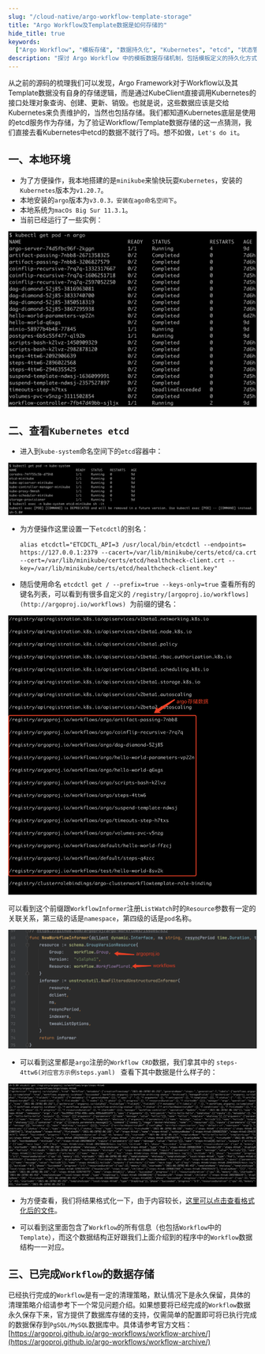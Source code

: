 ```yaml
---
slug: "/cloud-native/argo-workflow-template-storage"
title: "Argo Workflow及Template数据是如何存储的"
hide_title: true
keywords:
  ["Argo Workflow", "模板存储", "数据持久化", "Kubernetes", "etcd", "状态管理"]
description: "探讨 Argo Workflow 中的模板数据存储机制，包括模板定义的持久化方式和状态数据的管理策略"
---
```


从之前的源码的梳理我们可以发现，Argo Framework对于Workflow以及其Template数据没有自身的存储逻辑，而是通过KubeClient直接调用Kubernetes的接口处理对象查询、创建、更新、销毁。也就是说，这些数据应该是交给Kubernetes来负责维护的，当然也包括存储。我们都知道Kubernetes底层是使用的etcd服务作为存储，为了验证Workflow/Template数据存储的这一点猜测，我们直接去看Kubernetes中etcd的数据不就行了吗。想不如做，`Let's do it`。

## 一、本地环境

*   为了方便操作，我本地搭建的是`minikube`来愉快玩耍`Kubernetes`，安装的`Kubernetes`版本为`v1.20.7`。
*   本地安装的`argo`版本为`v3.0.3，安装在ago命名空间下`。
*   本地系统为`macOs Big Sur 11.3.1`。
*   当前已经运行了一些实例：

![](/attachments/image2021-7-5_16-34-59.png)

## 二、查看`Kubernetes etcd`

*   进入到`kube-system`命名空间下的`etcd`容器中：

![](/attachments/image2021-7-5_16-41-13.png)

*   为方便操作这里设置一下`etcdctl`的别名：
    
    ```
    alias etcdctl="ETCDCTL_API=3 /usr/local/bin/etcdctl --endpoints= https://127.0.0.1:2379 --cacert=/var/lib/minikube/certs/etcd/ca.crt --cert=/var/lib/minikube/certs/etcd/healthcheck-client.crt --key=/var/lib/minikube/certs/etcd/healthcheck-client.key"
    ```
    
*   随后使用命名 `etcdctl get / --prefix=true --keys-only=true` 查看所有的键名列表，可以看到有很多自定义的 `/registry/[argoproj.io/workflows](http://argoproj.io/workflows)`  为前缀的键名：

![](/attachments/image2021-7-5_16-45-2.png)

可以看到这个前缀跟`WorkflowInformer`注册`ListWatch`时的`Resource`参数有一定的关联关系，第三级的话是`namespace`，第四级的话是`pod`名称。

![](/attachments/image2021-7-7_14-58-56.png)

*   可以看到这里都是`argo`注册的`Workflow CRD`数据，我们拿其中的 `steps-4ttw6(对应官方示例steps.yaml) ` 查看下其中数据是什么样子的：

![](/attachments/image2021-7-5_16-47-18.png)

*   为方便查看，我们将结果格式化一下，由于内容较长，[这里可以点击查看格式化后的文件](#)。

*   可以看到这里面包含了`Workflow`的所有信息（也包括`Workflow`中的`Template`），而这个数据结构正好跟我们上面介绍到的程序中的`Workflow`数据结构一一对应。

## 三、已完成`Workflow`的数据存储

已经执行完成的`Workflow`是有一定的清理策略，默认情况下是永久保留，具体的清理策略介绍请参考下一个常见问题介绍。如果想要将已经完成的`Workflow`数据永久保存下来，官方提供了数据库存储的支持，仅需简单的配置即可将已执行完成的数据保存到`PgSQL/MySQL`数据库中。具体请参考官方文档：[https://argoproj.github.io/argo-workflows/workflow-archive/](https://argoproj.github.io/argo-workflows/workflow-archive/)

  

  

  


